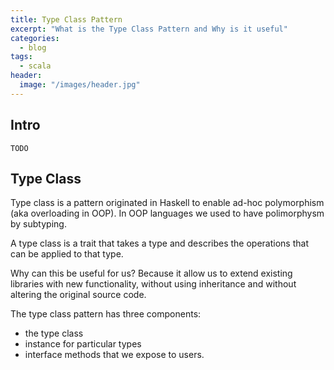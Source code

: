 ```yaml
---
title: Type Class Pattern
excerpt: "What is the Type Class Pattern and Why is it useful"
categories:
  - blog
tags:
  - scala
header:
  image: "/images/header.jpg"
---
```


## Intro

`TODO`

## Type Class

Type class is a pattern originated in Haskell to enable ad-hoc polymorphism (aka overloading in OOP). In OOP languages we used to have polimorphysm by subtyping.

A type class is a trait that takes a type and describes the operations that can be applied to that type.

Why can this be useful for us? Because it allow us to extend existing libraries with new functionality, without using inheritance and without altering the original source code.

The type class pattern has three components:

* the type class
* instance for particular types
* interface methods that we expose to users.
